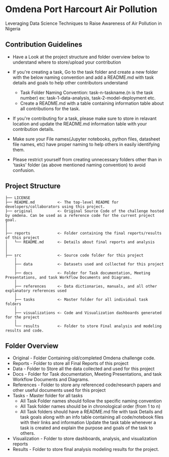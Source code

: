 # Omdena Port Harcourt Air Pollution

Leveraging Data Science Techniques to Raise Awareness of Air Pollution in Nigeria

## Contribution Guidelines
- Have a Look at the project structure and folder overview below to understand where to store/upload your contribution
- If you're creating a task, Go to the task folder and create a new folder with the below naming convention and add a README.md with task details and goals to help other contributors understand
    * Task Folder Naming Convention: task-n-taskname.(n is the task number) ex: task-1-data-analysis, task-2-model-deployment etc.
    * Create a README.md with a table containing information table about all contributions for the task.

- If you're contributing for a task, please make sure to store in relavant location and update the README.md information table with your contribution details.

- Make sure your File names(Jupyter notebooks, python files, datasheet file names, etc) have proper naming to help others in easily identifying them.
- Please restrict yourself from creating unnecessary folders other than in 'tasks' folder (as above mentioned naming convention) to avoid confusion.

## Project Structure
```
├── LICENSE
├── README.md          <- The top-level README for developers/collaborators using this project.
├── original           <- Original Source Code of the challenge hosted by omdena. Can be used as a reference code for the current project goal.
│ 
│
├── reports            <- Folder containing the final reports/results of this project
│   └── README.md      <- Details about final reports and analysis
│ 
│  
├── src                <- Source code folder for this project
    │
    ├── data           <- Datasets used and collected for this project
    │
    ├── docs           <- Folder for Task documentation, Meeting Presentations, and task Workflow Documents and Diagrams.
    │
    ├── references     <- Data dictionaries, manuals, and all other explanatory references used
    │
    ├── tasks          <- Master folder for all individual task folders
    │
    ├── visualizations <- Code and Visualization dashboards generated for the project
    │
    └── results        <- Folder to store Final analysis and modeling results and code.
```

## Folder Overview

- Original - Folder Containing old/completed Omdena challenge code.
- Reports - Folder to store all Final Reports of this project
- Data - Folder to Store all the data collected and used for this project
- Docs - Folder for Task documentation, Meeting Presentations, and task Workflow Documents and Diagrams.
- References - Folder to store any referenced code/research papers and other useful documents used for this project
- Tasks - Master folder for all tasks
    - All Task Folder names should follow the specific naming convention
    - All Task folder names should be in chronological order (from 1 to n)
    - All Task folders should have a README.md file with task Details and task goals along with an info table containing all code/notebook files with their links and information
Update the task table whenever a task is created and explain the purpose and goals of the task to others.
- Visualization - Folder to store dashboards, analysis, and visualization reports
- Results - Folder to store final analysis modeling results for the project.

